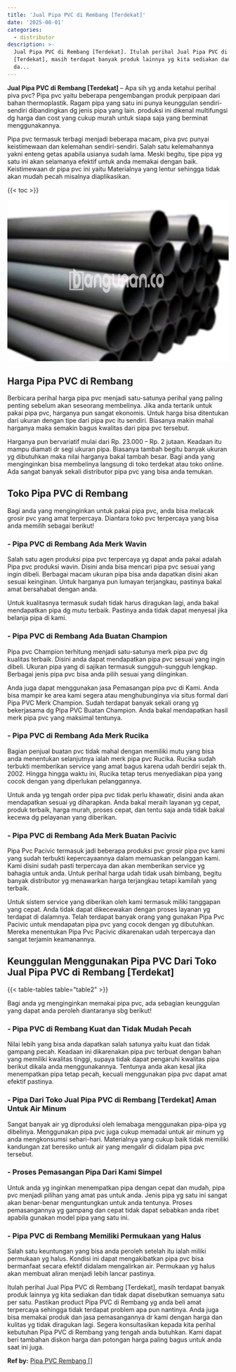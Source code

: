 ```yaml
---
title: 'Jual Pipa PVC di Rembang [Terdekat]'
date: '2025-08-01'
categories:
  - distributor
description: >-
  Jual Pipa PVC di Rembang [Terdekat]. Itulah perihal Jual Pipa PVC di Rembang
  [Terdekat], masih terdapat banyak produk lainnya yg kita sediakan dan tidak
  da...
---
```


**Jual Pipa PVC di Rembang \[Terdekat\]** – Apa sih yg anda ketahui perihal piva pvc? Pipa pvc yaitu beberapa pengembangan produk perpipaan dari bahan thermoplastik. Ragam pipa yang satu ini punya keunggulan sendiri-sendiri dibandingkan dg jenis pipa yang lain. produksi ini dikenal multifungsi dg harga dan cost yang cukup murah untuk siapa saja yang berminat menggunakannya.

Pipa pvc termasuk terbagi menjadi beberapa macam, piva pvc punyai keistimewaan dan kelemahan sendiri-sendiri. Salah satu kelemahannya yakni enteng getas apabila usianya sudah lama. Meski begitu, tipe pipa yg satu ini akan selamanya efektif untuk anda memakai dengan baik. Keistimewaan dr pipa pvc ini yaitu Materialnya yang lentur sehingga tidak akan mudah pecah misalnya diaplikasikan.

{{< toc >}}

![Jual Pipa PVC di Rembang [Terdekat]](/images/jaul-pipa-pvc-41.png)

## Harga Pipa PVC di Rembang

Berbicara perihal harga pipa pvc menjadi satu-satunya perihal yang paling penting sebelum akan seseorang membelinya. Jika anda tertarik untuk pakai pipa pvc, harganya pun sangat ekonomis. Untuk harga bisa ditentukan dari ukuran dengan tipe dari pipa pvc itu sendiri. Biasanya makin mahal harganya maka semakin bagus kwalitas dari pipa pvc tersebut.

Harganya pun bervariatif mulai dari Rp. 23.000 – Rp. 2 jutaan. Keadaan itu mampu diamati dr segi ukuran pipa. Biasanya tambah begitu banyak ukuran yg dibutuhkan maka nilai harganya bakal tambah besar. Bagi anda yang menginginkan bisa membelinya langsung di toko terdekat atau toko online. Ada sangat banyak sekali distributor pipa pvc yang bisa anda temukan.

## Toko Pipa PVC di Rembang

Bagi anda yang menginginkan untuk pakai pipa pvc, anda bisa melacak grosir pvc yang amat terpercaya. Diantara toko pvc terpercaya yang bisa anda memilih sebagai berikut!

### \- Pipa PVC di Rembang Ada Merk Wavin

Salah satu agen produksi pipa pvc terpercaya yg dapat anda pakai adalah Pipa pvc produksi wavin. Disini anda bisa mencari pipa pvc sesuai yang ingin dibeli. Berbagai macam ukuran pipa bisa anda dapatkan disini akan sesuai keinginan. Untuk harganya pun lumayan terjangkau, pastinya bakal amat bersahabat dengan anda.

Untuk kualitasnya termasuk sudah tidak harus diragukan lagi, anda bakal mendapatkan pipa dg mutu terbaik. Pastinya anda tidak dapat menyesal jika belanja pipa di kami.

### \- Pipa PVC di Rembang Ada Buatan Champion

Pipa pvc Champion terhitung menjadi satu-satunya merk pipa pvc dg kualitas terbaik. Disini anda dapat mendapatkan pipa pvc sesuai yang ingin dibeli. Ukuran pipa yang di sajikan termasuk sungguh-sungguh lengkap. Berbagai jenis pipa pvc bisa anda pilih sesuai yang diinginkan.

Anda juga dapat menggunakan jasa Pemasangan pipa pvc di Kami. Anda bisa mampir ke area kami segera atau menghubunginya via situs formal dari Pipa PVC Merk Champion. Sudah terdapat banyak sekali orang yg bekerjasama dg Pipa PVC Buatan Champion. Anda bakal mendapatkan hasil merk pipa pvc yang maksimal tentunya.

### \- Pipa PVC di Rembang Ada Merk Rucika

Bagian penjual buatan pvc tidak mahal dengan memiliki mutu yang bisa anda menentukan selanjutnya ialah merk pipa pvc Rucika. Rucika sudah terbukti memberikan service yang amat bagus karena udah berdiri sejak th. 2002. Hingga hingga waktu ini, Rucika tetap terus menyediakan pipa yang cocok dengan yang diperlukan pelanggannya.

Untuk anda yg tengah order pipa pvc tidak perlu khawatir, disini anda akan mendapatkan sesuai yg diharapkan. Anda bakal meraih layanan yg cepat, produk terbaik, harga murah, proses cepat, dan tentu saja anda tidak bakal kecewa dg pelayanan yang diberikan.

### \- Pipa PVC di Rembang Ada Merk Buatan Pacivic

Pipa Pvc Pacivic termasuk jadi beberapa produksi pvc grosir pipa pvc kami yang sudah terbukti kepercayaannya dalam memuaskan pelanggan kami. Kami disini sudah pasti terpercaya dan akan memberikan service yg bahagia untuk anda. Untuk perihal harga udah tidak usah bimbang, begitu banyak distributor yg menawarkan harga terjangkau tetapi kamilah yang terbaik.

Untuk sistem service yang diberikan oleh kami termasuk miliki tanggapan yang cepat. Anda tidak dapat dikecewakan dengan proses layanan yg terdapat di dalamnya. Telah terdapat banyak orang yang gunakan Pipa Pvc Pacivic untuk mendapatan pipa pvc yang cocok dengan yg dibutuhkan. Mereka menentukan Pipa Pvc Pacivic dikarenakan udah terpercaya dan sangat terjamin keamanannya.

## Keunggulan Menggunakan Pipa PVC Dari Toko Jual Pipa PVC di Rembang \[Terdekat\]

{{< table-tables table="table2" >}}

Bagi anda yg menginginkan memakai pipa pvc, ada sebagian keunggulan yang dapat anda peroleh diantaranya sbg berikut!

### \- Pipa PVC di Rembang Kuat dan Tidak Mudah Pecah

Nilai lebih yang bisa anda dapatkan salah satunya yaitu kuat dan tidak gampang pecah. Keadaan ini dikarenakan pipa pvc terbuat dengan bahan yang memiliki kwalitas tinggi, supaya tidak dapat pengaruhi kwalitas pipa berikut dikala anda menggunakannya. Tentunya anda akan kesal jika menempatkan pipa tetap pecah, kecuali menggunakan pipa pvc dapat amat efektif pastinya.

### \- Pipa Dari Toko Jual Pipa PVC di Rembang \[Terdekat\] Aman Untuk Air Minum

Sangat banyak air yg diproduksi oleh lemabaga menggunakan pipa-pipa yg dibelinya. Menggunakan pipa pvc juga cukup memadai untuk air minum yg anda mengkonsumsi sehari-hari. Materialnya yang cukup baik tidak memiliki kandungan zat beresiko untuk air yang mengalir di didalam pipa pvc tersebut.

### \- Proses Pemasangan Pipa Dari Kami Simpel

Untuk anda yg inginkan menempatkan pipa dengan cepat dan mudah, pipa pvc menjadi pilihan yang amat pas untuk anda. Jenis pipa yg satu ini sangat akan benar-benar menguntungkan untuk anda tentunya. Proses pemasangannya yg gampang dan cepat tidak dapat sebabkan anda ribet apabila gunakan model pipa yang satu ini.

### \- Pipa PVC di Rembang Memiliki Permukaan yang Halus

Salah satu keuntungan yang bisa anda peroleh setelah itu ialah miliki permukaan yg halus. Kondisi ini dapat mengakibatkan pipa pvc bisa bermanfaat secara efektif didalam mengalirkan air. Permukaan yg halus akan membuat aliran menjadi lebih lancar pastinya.

Itulah perihal Jual Pipa PVC di Rembang \[Terdekat\], masih terdapat banyak produk lainnya yg kita sediakan dan tidak dapat disebutkan semuanya satu per satu. Pastikan product Pipa PVC di Rembang yg anda beli amat terpercaya sehingga tidak terdapat problem apa pun nantinya. Anda juga bisa memakai produk dan jasa pemasangannya dr kami dengan harga dan kulitas yg tidak diragukan lagi. Segera konsultasikan kepada kita perihal kebutuhan Pipa PVC di Rembang yang tengah anda butuhkan. Kami dapat beri tambahan diskon harga dan potongan harga paling bagus untuk anda saat ini juga.

**Ref by:** [Pipa PVC Rembang []](https://id.wikipedia.org/wiki/Pipa)

